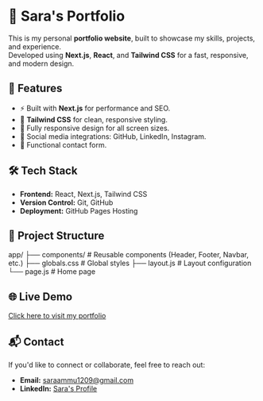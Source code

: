 # 🌟 Sara's Portfolio

This is my personal **portfolio website**, built to showcase my skills, projects, and experience.  
Developed using **Next.js**, **React**, and **Tailwind CSS** for a fast, responsive, and modern design.

## 🚀 Features
- ⚡ Built with **Next.js** for performance and SEO.
- 🎨 **Tailwind CSS** for clean, responsive styling.
- 📱 Fully responsive design for all screen sizes.
- 🔗 Social media integrations: GitHub, LinkedIn, Instagram.
- 📨 Functional contact form.

## 🛠 Tech Stack
- **Frontend:** React, Next.js, Tailwind CSS
- **Version Control:** Git, GitHub
- **Deployment:** GitHub Pages Hosting

## 📂 Project Structure
app/
├── components/      # Reusable components (Header, Footer, Navbar, etc.)
├── globals.css       # Global styles
├── layout.js         # Layout configuration
└── page.js           # Home page


## 🌐 Live Demo
[Click here to visit my portfolio](https://sara12-coder.github.io/SaraPortfolio/)

## 📬 Contact
If you'd like to connect or collaborate, feel free to reach out:
- **Email:** saraammu1209@gmail.com
- **LinkedIn:** [Sara's Profile](https://www.linkedin.com/in/sara-kartin-2005k)
